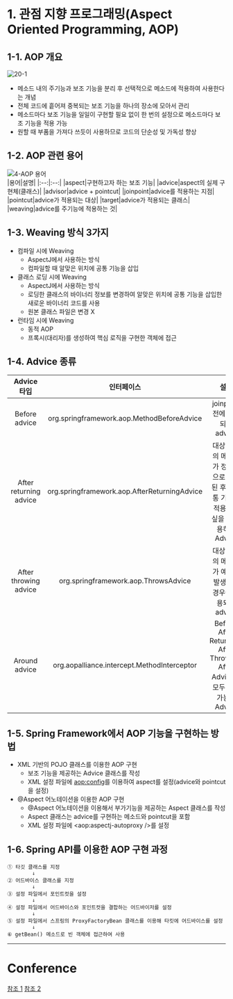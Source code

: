 # 1. 관점 지향 프로그래밍(Aspect Oriented Programming, AOP)
## 1-1. AOP 개요
![20-1](https://user-images.githubusercontent.com/48504392/126653679-75d17d79-c428-45dd-a39f-323332bc4038.png)  
- 메소드 내의 주기능과 보조 기능을 분리 후 선택적으로 메소드에 적용하여 사용한다는 개념
- 전체 코드에 흩어져 중복되는 보조 기능을 하나의 장소에 모아서 관리
- 메소드마다 보조 기능을 일일이 구현할 필요 없이 한 번의 설정으로 메소드마다 보조 기능을 적용 가능
- 원할 때 부품을 가져다 쓰듯이 사용하므로 코드의 단순성 및 가독성 향상
## 1-2. AOP 관련 용어
![4-AOP 용어](https://user-images.githubusercontent.com/48504392/126654817-8c9726b4-d306-4362-9d43-d7572b7fa6c8.png)  
|용어|설명|
|:--:|:--:| 
|aspect|구현하고자 하는 보조 기능|
|advice|aspect의 실제 구현체(클래스)|
|advisor|advice + pointcut|
|joinpoint|advice를 적용하는 지점|
|pointcut|advice가 적용되는 대상|
|target|advice가 적용되는 클래스|
|weaving|advice를 주기능에 적용하는 것|
## 1-3. Weaving 방식 3가지
- 컴파일 시에 Weaving
    - AspectJ에서 사용하는 방식
    - 컴파일할 때 알맞은 위치에 공통 기능을 삽입
- 클래스 로딩 시에 Weaving
    - AspectJ에서 사용하는 방식
    - 로딩한 클래스의 바이너리 정보를 변경하여 알맞은 위치에 공통 기능을 삽입한 새로운 바이너리 코드를 사용
    - 원본 클래스 파일은 변경 X
- 런타임 시에 Weaving
    - 동적 AOP
    - 프록시(대리자)를 생성하여 핵심 로직을 구현한 객체에 접근
## 1-4. Advice 종류
|Advice 타입|인터페이스|설명|
|:--:|:--:|:--:|
|Before advice|org.springframework.aop.MethodBeforeAdvice|joinpoint 전에 수행되는 advice|
|After returning advice|org.springframework.aop.AfterReturningAdvice|대상 객체의 메소드가 정상적으로 실행된 후에 공통 기능을 적용하고 싶을 때 사용하는 Advice|
|After throwing advice|org.springframework.aop.ThrowsAdvice|대상 객체의 메소드가 예외를 발생시킨 경우에 적용되는 advice|
|Around advice|org.aopalliance.intercept.MethodInterceptor|Before, After Returning, After Throwing, After Advice를 모두 구현 가능한 Advice|
## 1-5. Spring Framework에서 AOP 기능을 구현하는 방법
- XML 기반의 POJO 클래스를 이용한 AOP 구현
    - 보조 기능을 제공하는 Advice 클래스를 작성
    - XML 설정 파일에 <aop:config>를 이용하여 aspect를 설정(advice와 pointcut을 설정)
- @Aspect 어노테이션을 이용한 AOP 구현
    - @Aspect 어노테이션을 이용해서 부가기능을 제공하는 Aspect 클래스를 작성
    - Aspect 클래스는 advice를 구현하는 메소드와 pointcut을 포함
    - XML 설정 파일에 <aop:aspectj-autoproxy />를 설정
## 1-6. Spring API를 이용한 AOP 구현 과정
```
① 타깃 클래스를 지정  
        ↓
② 어드바이스 클래스를 지정  
        ↓
③ 설정 파일에서 포인트컷을 설정  
        ↓
④ 설정 파일에서 어드바이스와 포인트컷을 결합하는 어드바이저를 설정  
        ↓
⑤ 설정 파일에서 스프링의 ProxyFactoryBean 클래스를 이용해 타킷에 어드바이스를 설정  
        ↓
⑥ getBean() 메소드로 빈 객체에 접근하여 사용  
```
____
#

# Conference
[참조 1](https://www.youtube.com/watch?v=tv1NVlxddz8&list=PLuvImYntyp-s76lJiia8YfskDRAypeoyh&index=141)
[참조 2](https://snoopy81.tistory.com/286)
